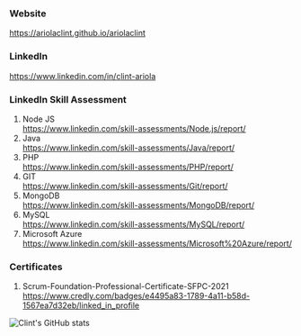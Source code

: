 ### Website
https://ariolaclint.github.io/ariolaclint

### LinkedIn
https://www.linkedin.com/in/clint-ariola

### LinkedIn Skill Assessment
1. Node JS \
https://www.linkedin.com/skill-assessments/Node.js/report/
2. Java \
https://www.linkedin.com/skill-assessments/Java/report/
3. PHP \
https://www.linkedin.com/skill-assessments/PHP/report/
4. GIT \
https://www.linkedin.com/skill-assessments/Git/report/
5. MongoDB \
https://www.linkedin.com/skill-assessments/MongoDB/report/
6. MySQL \
https://www.linkedin.com/skill-assessments/MySQL/report/
7. Microsoft Azure \
https://www.linkedin.com/skill-assessments/Microsoft%20Azure/report/

### Certificates
1. Scrum-Foundation-Professional-Certificate-SFPC-2021 \
https://www.credly.com/badges/e4495a83-1789-4a11-b58d-1567ea7d32eb/linked_in_profile


![Clint's GitHub stats](https://github-readme-stats.vercel.app/api?username=ariolaclint&show_icons=true&count_private=true&theme=cobalt)
